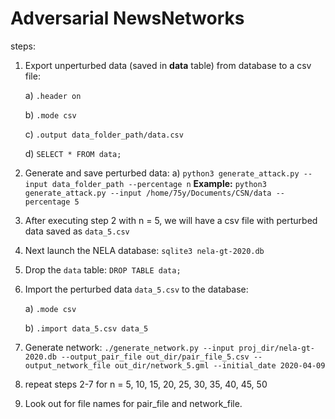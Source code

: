 # Adversarial NewsNetworks

steps:
  1. Export unperturbed data (saved in **data** table) from database to a csv file: 
  
      a) `.header on`
      
      b) `.mode csv`
      
      c) `.output data_folder_path/data.csv`
      
      d) `SELECT * FROM data;`
      
  2. Generate and save perturbed data: 
      a) `python3 generate_attack.py --input data_folder_path --percentage n`
      **Example:** `python3 generate_attack.py --input /home/75y/Documents/CSN/data --percentage 5`
      
  3. After executing step 2 with n = 5, we will have a csv file with perturbed data saved as `data_5.csv`
  4. Next launch the NELA database: `sqlite3 nela-gt-2020.db`
  5. Drop the `data` table: `DROP TABLE data;`
  6. Import the perturbed data `data_5.csv` to the database: 
  
      a) `.mode csv`
      
      b) `.import data_5.csv data_5`
      
  7. Generate network: 
      ```./generate_network.py --input proj_dir/nela-gt-2020.db --output_pair_file out_dir/pair_file_5.csv --output_network_file out_dir/network_5.gml --initial_date 2020-04-09```
  8. repeat steps 2-7 for n = 5, 10, 15, 20, 25, 30, 35, 40, 45, 50
  10. Look out for file names for pair_file and network_file.
